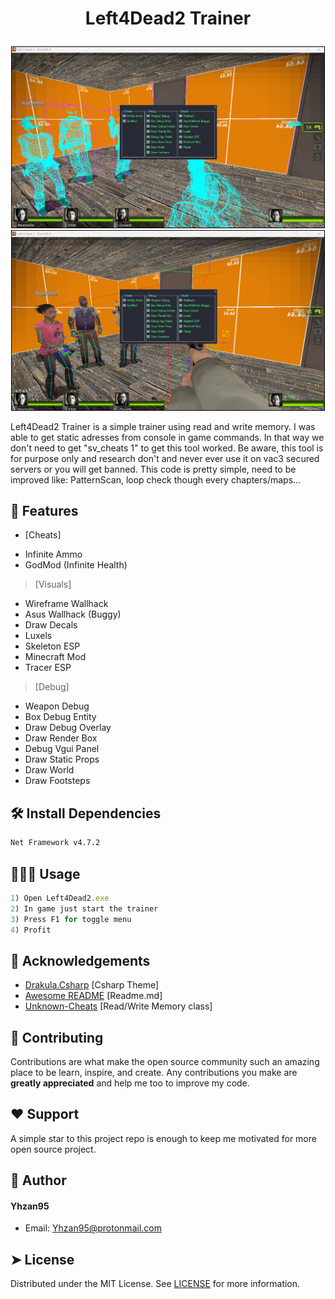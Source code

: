 
# <p align="center">Left4Dead2 Trainer</p>

  <p align="center">
  <img src="https://github.com/Yhzan95/Left4Dead2-Trainer/blob/main/Images/1.png" width="500" style="border: 1px solid #000;"/>
  <img src="https://github.com/Yhzan95/Left4Dead2-Trainer/blob/main/Images/2.png" width="500" style="border: 1px solid #000;"/>
</p>
Left4Dead2 Trainer is a simple trainer using read and write memory. I was able to get static adresses from console in game commands. In that
way we don't need to get "sv_cheats 1" to get this tool worked. Be aware, this tool is for purpose only and research don't and never ever use it on
vac3 secured servers or you will get banned. This code is pretty simple, need to be improved like: PatternScan, loop check though every chapters/maps...

## 🧐 Features
* [Cheats]
- Infinite Ammo
- GodMod (Infinite Health) 
> [Visuals]
- Wireframe Wallhack
- Asus Wallhack (Buggy)
- Draw Decals
- Luxels
- Skeleton ESP
- Minecraft Mod
- Tracer ESP
> [Debug]
- Weapon Debug
- Box Debug Entity
- Draw Debug Overlay
- Draw Render Box
- Debug Vgui Panel
- Draw Static Props
- Draw World
- Draw Footsteps

## 🛠️ Install Dependencies    
```bash
Net Framework v4.7.2
```

## 🧑🏻‍💻 Usage
```js
1) Open Left4Dead2.exe
2) In game just start the trainer
3) Press F1 for toggle menu
4) Profit
```
        
## 🙇 Acknowledgements      
- [Drakula.Csharp](https://github.com/Yhzan95/Drakula.Csharp) [Csharp Theme]
- [Awesome README](https://readmi.xyz/editor) [Readme.md]
- [Unknown-Cheats](https://www.unknowncheats.me/) [Read/Write Memory class]

## 🍰 Contributing    
Contributions are what make the open source community such an amazing place to be learn, inspire, and create. Any contributions you make are **greatly appreciated** and help me too to improve my code.

## ❤️ Support  
A simple star to this project repo is enough to keep me motivated for more open source project.
        
## 🙇 Author
#### Yhzan95
- Email: [Yhzan95@protonmail.com]()
        
## ➤ License
Distributed under the MIT License. See [LICENSE](LICENSE) for more information.
        
